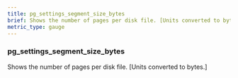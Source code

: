 ```yaml
---
title: pg_settings_segment_size_bytes
brief: Shows the number of pages per disk file. [Units converted to bytes.]
metric_type: gauge
---
```

### pg_settings_segment_size_bytes

Shows the number of pages per disk file. [Units converted to bytes.]